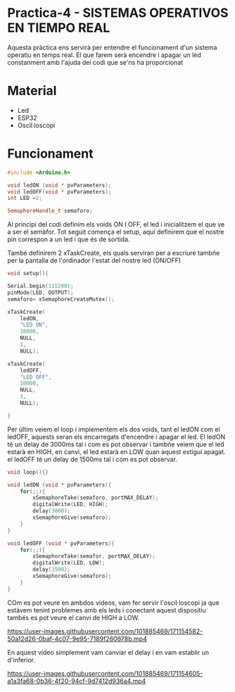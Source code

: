 # Practica-4 - SISTEMAS OPERATIVOS EN TIEMPO REAL

Aquesta pràctica ens servirà per entendre el funcionament d'un sistema operatiu en temps real. El que farem serà encendre i apagar un led constanment amb l'ajuda del codi que se'ns ha proporcionat

# Material

- Led
- ESP32
- Oscil·loscopi

# Funcionament

```c++
#include <Arduino.h>

void ledON (void * pvParameters);
void ledOFF(void * pvParameters);
int LED =2; 

SemaphoreHandle_t semaforo;
```

Al principi del codi definim els voids ON I OFF, el led i inicialitzem el que ve a ser el semàfor. Tot seguit comença el setup, aquí definirem que el nostre pin correspon a un led i que
és de sortida.

També definirem 2 xTaskCreate, els quals serviran per a escriure tambñe per la pantalla de l'ordinador l'estat del nostre led (ON/OFF)

```c++
void setup(){

Serial.begin(115200);
pinMode(LED, OUTPUT);
semaforo= xSemaphoreCreateMutex();

xTaskCreate(
    ledON,
    "LED ON",
    10000,
    NULL,
    1,
    NULL);

xTaskCreate(
    ledOFF,
    "LED OFF",
    10000,
    NULL,
    1,
    NULL);

}
```

Per últim veiem el loop i implementem els dos voids, tant el ledON com el ledOFF, aquests seran els encarregats d'encendre i apagar el led. El ledON té un delay de 3000ms
tal i com es pot observar i tambñe veiem que el led estarà en HIGH, en canvi, el led estarà en LOW quan aquest estigui apagat. el ledOFF té un delay de 1500ms 
tal i com es pot observar.

```c++
void loop(){}

void ledON (void * pvParameters){
    for(;;){
        xSemaphoreTake(semaforo, portMAX_DELAY);
        digitalWrite(LED, HIGH);
        delay(3000);
        xSemaphoreGive(semaforo);
    }
}

void ledOFF (void * pvParameters){
    for(;;){
        xSemaphoreTake(semafor, portMAX_DELAY);
        digitalWrite(LED, LOW);
        delay(1500);
        xSemaphoreGive(semaforo);
    }
}
```

COm es pot veure en ambdos vídeos, vam fer servir l'oscil·loscopi ja que estàvem tenint problemes amb els leds i conectant aquest dispositiu tambés es pot veure el canvi de HIGH a LOW.




https://user-images.githubusercontent.com/101885469/171154582-50a12d26-0baf-4c07-9e95-7189f260678b.mp4





En aquest vídeo simplement vam canviar el delay i en vam establir un d'inferior.



https://user-images.githubusercontent.com/101885469/171154605-a1a3fa68-0b36-4f20-94cf-9d7412d936a4.mp4



